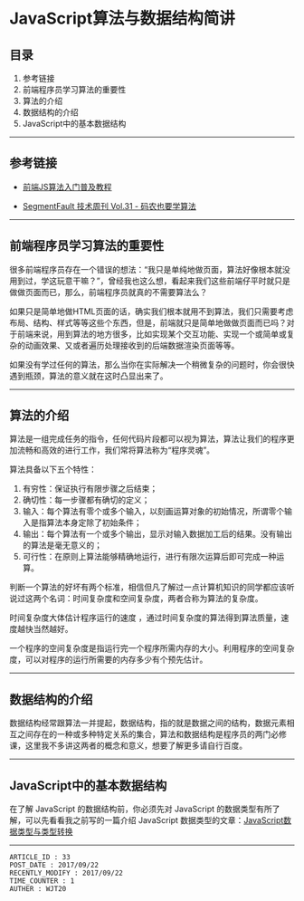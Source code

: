 
# JavaScript算法与数据结构简讲 #

## 目录 ##

1. 参考链接
2. 前端程序员学习算法的重要性
3. 算法的介绍
4. 数据结构的介绍
5. JavaScript中的基本数据结构

---

## 参考链接 ##

- [前端JS算法入门普及教程](http://larryzhu.hk125.171host.com/index.php/index/index/show/catid/2/id/106.html)

- [SegmentFault 技术周刊 Vol.31 - 码农也要学算法](https://segmentfault.com/a/1190000010600318)

---

## 前端程序员学习算法的重要性 ##

很多前端程序员存在一个错误的想法：“我只是单纯地做页面，算法好像根本就没用到过，学这玩意干嘛？”，曾经我也这么想，看起来我们这些前端仔平时就只是做做页面而已，那么，前端程序员就真的不需要算法么？

如果只是简单地做HTML页面的话，确实我们根本就用不到算法，我们只需要考虑布局、结构、样式等等这些个东西，但是，前端就只是简单地做做页面而已吗？对于前端来说，用到算法的地方很多，比如实现某个交互功能、实现一个或简单或复杂的动画效果、又或者遍历处理接收到的后端数据渲染页面等等。

如果没有学过任何的算法，那么当你在实际解决一个稍微复杂的问题时，你会很快遇到瓶颈，算法的意义就在这时凸显出来了。

---

## 算法的介绍 ##

算法是一组完成任务的指令，任何代码片段都可以视为算法，算法让我们的程序更加流畅和高效的进行工作，我们常将算法称为“程序灵魂”。

算法具备以下五个特性：

1. 有穷性：保证执行有限步骤之后结束；
2. 确切性：每一步骤都有确切的定义；
3. 输入：每个算法有零个或多个输入，以刻画运算对象的初始情况，所谓零个输入是指算法本身定除了初始条件；
4. 输出：每个算法有一个或多个输出，显示对输入数据加工后的结果。没有输出的算法是毫无意义的；
5. 可行性：在原则上算法能够精确地运行，进行有限次运算后即可完成一种运算。

判断一个算法的好坏有两个标准，相信但凡了解过一点计算机知识的同学都应该听说过这两个名词：时间复杂度和空间复杂度，两者合称为算法的复杂度。

时间复杂度大体估计程序运行的速度 ，通过时间复杂度的算法得到算法质量，速度越快当然越好。

一个程序的空间复杂度是指运行完一个程序所需内存的大小。利用程序的空间复杂度，可以对程序的运行所需要的内存多少有个预先估计。

---

## 数据结构的介绍 ##

数据结构经常跟算法一并提起，数据结构，指的就是数据之间的结构，数据元素相互之间存在的一种或多种特定关系的集合，算法和数据结构是程序员的两门必修课，这里我不多讲这两者的概念和意义，想要了解更多请自行百度。

---

## JavaScript中的基本数据结构 ##

在了解 JavaScript 的数据结构前，你必须先对 JavaScript 的数据类型有所了解，可以先看看我之前写的一篇介绍 JavaScript 数据类型的文章：[JavaScript数据类型与类型转换](https://github.com/WeiJietao/LogBase/blob/master/JavaScript%E6%95%B0%E6%8D%AE%E7%B1%BB%E5%9E%8B%E4%B8%8E%E7%B1%BB%E5%9E%8B%E8%BD%AC%E6%8D%A2.md)

---

```
ARTICLE_ID : 33
POST_DATE : 2017/09/22
RECENTLY_MODIFY : 2017/09/22
TIME_COUNTER : 1
AUTHER : WJT20
```

